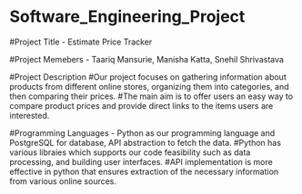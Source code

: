 # Software_Engineering_Project

#Project Title - Estimate Price Tracker

#Project Memebers - Taariq Mansurie, Manisha Katta, Snehil Shrivastava

#Project Description
#Our project focuses on gathering information about products from different online stores, organizing them into categories, and then comparing their prices. 
#The main aim is to offer users an easy way to compare product prices and provide direct links to the items users are interested.

#Programming Languages - Python as our programming language and PostgreSQL for database, API abstraction to fetch the data. 
#Python has various libraies which supports our code feasibility such as data processing, and building user interfaces.
#API implementation is more effective in python that ensures extraction of the necessary information from various online sources.


